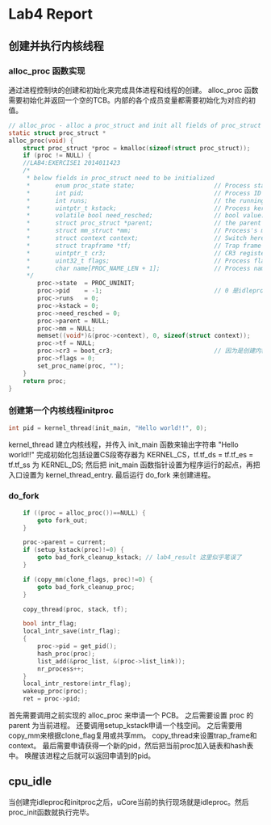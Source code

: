 # Lab4 Report

## 创建并执行内核线程

### alloc_proc 函数实现

通过进程控制块的创建和初始化来完成具体进程和线程的创建。
alloc_proc 函数需要初始化并返回一个空的TCB。内部的各个成员变量都需要初始化为对应的初值。

```c
// alloc_proc - alloc a proc_struct and init all fields of proc_struct
static struct proc_struct *
alloc_proc(void) {
    struct proc_struct *proc = kmalloc(sizeof(struct proc_struct));
    if (proc != NULL) {
    //LAB4:EXERCISE1 2014011423
    /*
     * below fields in proc_struct need to be initialized
     *       enum proc_state state;                      // Process state
     *       int pid;                                    // Process ID
     *       int runs;                                   // the running times of Proces
     *       uintptr_t kstack;                           // Process kernel stack
     *       volatile bool need_resched;                 // bool value: need to be rescheduled to release CPU?
     *       struct proc_struct *parent;                 // the parent process
     *       struct mm_struct *mm;                       // Process's memory management field
     *       struct context context;                     // Switch here to run process
     *       struct trapframe *tf;                       // Trap frame for current interrupt
     *       uintptr_t cr3;                              // CR3 register: the base addr of Page Directroy Table(PDT)
     *       uint32_t flags;                             // Process flag
     *       char name[PROC_NAME_LEN + 1];               // Process name
     */
        proc->state  = PROC_UNINIT;
        proc->pid    = -1;                               // 0 是idleproc的pid
        proc->runs   = 0;
        proc->kstack = 0;
        proc->need_resched = 0;
        proc->parent = NULL;
        proc->mm = NULL;
        memset((void*)&(proc->context), 0, sizeof(struct context));
        proc->tf = NULL;
        proc->cr3 = boot_cr3;                            // 因为是创建内核线程，所以公用内核的地址空间
        proc->flags = 0;
        set_proc_name(proc, "");
    }
    return proc;
}
```

### 创建第一个内核线程initproc

```c
int pid = kernel_thread(init_main, "Hello world!!", 0);
```

kernel_thread 建立内核线程，并传入 init_main 函数来输出字符串 "Hello world!!"
完成初始化包括设置CS段寄存器为 KERNEL_CS，tf.tf_ds = tf.tf_es = tf.tf_ss 为 KERNEL_DS;
然后把 init_main 函数指针设置为程序运行的起点，再把入口设置为 kernel_thread_entry.
最后运行 do_fork 来创建进程。

### do_fork

```c
    if ((proc = alloc_proc())==NULL) {
        goto fork_out;
    }

    proc->parent = current;
    if (setup_kstack(proc)!=0) {
        goto bad_fork_cleanup_kstack; // lab4_result 这里似乎笔误了
    }

    if (copy_mm(clone_flags, proc)!=0) {
        goto bad_fork_cleanup_proc;
    }

    copy_thread(proc, stack, tf);

    bool intr_flag;
    local_intr_save(intr_flag);
    {
        proc->pid = get_pid();
        hash_proc(proc);
        list_add(&proc_list, &(proc->list_link));
        nr_process++;
    }
    local_intr_restore(intr_flag);
    wakeup_proc(proc);
    ret = proc->pid;

```

首先需要调用之前实现的 alloc_proc 来申请一个 PCB。
之后需要设置 proc 的 parent 为当前进程。
还要调用setup_kstack申请一个栈空间。
之后需要用copy_mm来根据clone_flag复用或共享mm。
copy_thread来设置trap_frame和context。
最后需要申请获得一个新的pid，然后把当前proc加入链表和hash表中。
唤醒该进程之后就可以返回申请到的pid。

## cpu_idle

当创建完idleproc和initproc之后，uCore当前的执行现场就是idleproc。然后proc_init函数就执行完毕。